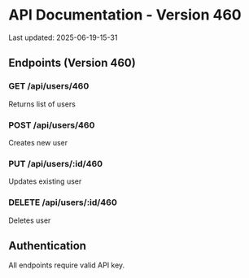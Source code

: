 # API Documentation - Version 460
Last updated: 2025-06-19-15-31

## Endpoints (Version 460)

### GET /api/users/460
Returns list of users

### POST /api/users/460
Creates new user

### PUT /api/users/:id/460
Updates existing user

### DELETE /api/users/:id/460
Deletes user

## Authentication
All endpoints require valid API key.
